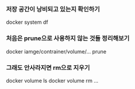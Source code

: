 ### 저장 공간이 낭비되고 있는지 확인하기
docker system df

### 처음은 prune으로 사용하지 않는 것들 정리해보기
docker iamge/contrainer/volume/... prune

### 그래도 안사라지면 rm으로 지우기
docker volume ls
docker volume rm ...